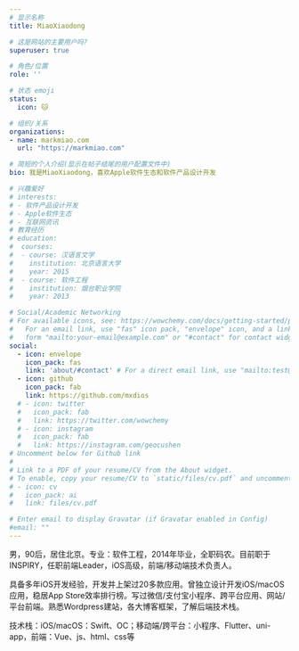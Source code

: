 ```yaml
---
# 显示名称
title: MiaoXiaodong

# 这是网站的主要用户吗?
superuser: true

# 角色/位置
role: ''

# 状态 emoji
status:
  icon: 🐱

# 组织/关系
organizations:
- name: markmiao.com
  url: "https://markmiao.com"

# 简短的个人介绍(显示在帖子结尾的用户配置文件中)
bio: 我是MiaoXiaodong，喜欢Apple软件生态和软件产品设计开发

# 兴趣爱好
# interests:
# - 软件产品设计开发
# - Apple软件生态
# - 互联网资讯
# 教育经历
# education:
#  courses:
#  - course: 汉语言文学
#    institution: 北京语言大学
#    year: 2015
#  - course: 软件工程
#    institution: 烟台职业学院
#    year: 2013

# Social/Academic Networking
# For available icons, see: https://wowchemy.com/docs/getting-started/page-builder/#icons
#   For an email link, use "fas" icon pack, "envelope" icon, and a link in the
#   form "mailto:your-email@example.com" or "#contact" for contact widget.
social:
  - icon: envelope
    icon_pack: fas
    link: 'about/#contact' # For a direct email link, use "mailto:test@example.org".
  - icon: github
    icon_pack: fab
    link: https://github.com/mxdios
  # - icon: twitter
  #   icon_pack: fab
  #   link: https://twitter.com/wowchemy
  # - icon: instagram
  #   icon_pack: fab
  #   link: https://instagram.com/geocushen
# Uncomment below for Github link
#
# Link to a PDF of your resume/CV from the About widget.
# To enable, copy your resume/CV to `static/files/cv.pdf` and uncomment the lines below.
# - icon: cv
#   icon_pack: ai
#   link: files/cv.pdf

# Enter email to display Gravatar (if Gravatar enabled in Config)
#email: ""
---
```


男，90后，居住北京。专业：软件工程，2014年毕业，全职码农。目前职于INSPIRY，任职前端Leader，iOS高级，前端/移动端技术负责人。

具备多年iOS开发经验，开发并上架过20多款应用。曾独立设计开发iOS/macOS应用，稳居App Store效率排行榜。写过微信/支付宝小程序、跨平台应用、网站/平台前端。熟悉Wordpress建站，各大博客框架，了解后端技术栈。

技术栈：iOS/macOS：Swift、OC；移动端/跨平台：小程序、Flutter、uni-app，前端：Vue、js、html、css等

<!-- {{< icon name="download" pack="fas" >}} {{< staticref "uploads/resume.pdf" "newtab" >}}Download{{< /staticref >}} my resumé as a PDF. -->
